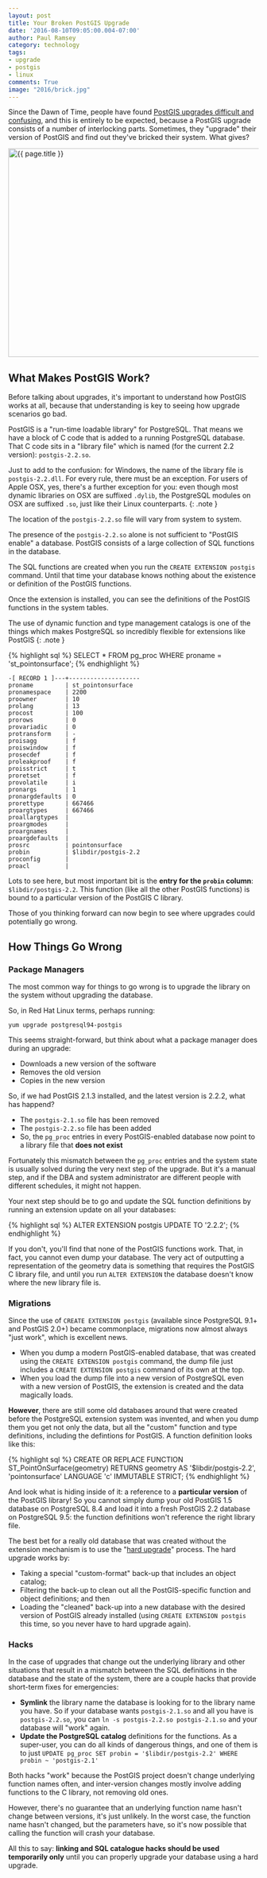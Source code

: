 ```yaml
---
layout: post
title: Your Broken PostGIS Upgrade
date: '2016-08-10T09:05:00.004-07:00'
author: Paul Ramsey
category: technology
tags:
- upgrade
- postgis
- linux
comments: True
image: "2016/brick.jpg"
---
```


Since the Dawn of Time, people have found [PostGIS upgrades difficult and confusing](https://gis.stackexchange.com/questions/206412/how-can-i-do-a-soft-upgrade-from-postgis-2-1-4-to-2-2-2), and this is entirely to be expected, because a PostGIS upgrade consists of a number of interlocking parts. Sometimes, they "upgrade" their version of PostGIS and find out they've bricked their system. What gives?

<img src="{{ site.images }}{{ page.image }}" alt="{{ page.title }}" width="560" height="420" />

## What Makes PostGIS Work?

Before talking about upgrades, it's important to understand how PostGIS works at all, because that understanding is key to seeing how upgrade scenarios go bad.

PostGIS is a "run-time loadable library" for PostgreSQL. That means we have a block of C code that is added to a running PostgreSQL database. That C code sits in a "library file" which is named (for the current 2.2 version): `postgis-2.2.so`.

Just to add to the confusion: for Windows, the name of the library file is `postgis-2.2.dll`. For every rule, there must be an exception. For users of Apple OSX, yes, there's a further exception for you: even though most dynamic libraries on OSX are suffixed `.dylib`, the PostgreSQL modules on OSX are suffixed `.so`, just like their Linux counterparts.
{: .note }

The location of the `postgis-2.2.so` file will vary from system to system. 

The presence of the `postgis-2.2.so` alone is not sufficient to "PostGIS enable" a database. PostGIS consists of a large collection of SQL functions in the database.

The SQL functions are created when you run the `CREATE EXTENSION postgis` command. Until that time your database knows nothing about the existence or definition of the PostGIS functions.

Once the extension is installed, you can see the definitions of the PostGIS functions in the system tables. 

The use of dynamic function and type management catalogs is one of the things which makes PostgreSQL so incredibly flexible for extensions like PostGIS
{: .note }

{% highlight sql %}
SELECT * 
  FROM pg_proc 
  WHERE proname = 'st_pointonsurface';
{% endhighlight %}

    -[ RECORD 1 ]---+--------------------
    proname         | st_pointonsurface
    pronamespace    | 2200
    proowner        | 10
    prolang         | 13
    procost         | 100
    prorows         | 0
    provariadic     | 0
    protransform    | -
    proisagg        | f
    proiswindow     | f
    prosecdef       | f
    proleakproof    | f
    proisstrict     | t
    proretset       | f
    provolatile     | i
    pronargs        | 1
    pronargdefaults | 0
    prorettype      | 667466
    proargtypes     | 667466
    proallargtypes  | 
    proargmodes     | 
    proargnames     | 
    proargdefaults  | 
    prosrc          | pointonsurface
    probin          | $libdir/postgis-2.2
    proconfig       | 
    proacl          | 


Lots to see here, but most important bit is the **entry for the `probin` column**: `$libdir/postgis-2.2`. This function (like all the other PostGIS functions) is bound to a particular version of the PostGIS C library.

Those of you thinking forward can now begin to see where upgrades could potentially go wrong.

## How Things Go Wrong

### Package Managers

The most common way for things to go wrong is to upgrade the library on the system without upgrading the database. 

So, in Red Hat Linux terms, perhaps running:

    yum upgrade postgresql94-postgis
    
This seems straight-forward, but think about what a package manager does during an upgrade:

* Downloads a new version of the software
* Removes the old version
* Copies in the new version

So, if we had PostGIS 2.1.3 installed, and the latest version is 2.2.2, what has happend?

* The `postgis-2.1.so` file has been removed
* The `postgis-2.2.so` file has been added
* So, the `pg_proc` entries in every PostGIS-enabled database now point to a library file that **does not exist**

Fortunately this mismatch between the `pg_proc` entries and the system state is usually solved during the very next step of the upgrade. But it's a manual step, and if the DBA and system administrator are different people with different schedules, it might not happen.

Your next step should be to go and update the SQL function definitions by running an extension update on all your databases:

{% highlight sql %}
ALTER EXTENSION postgis UPDATE TO '2.2.2';
{% endhighlight %}

If you don't, you'll find that none of the PostGIS functions work. That, in fact, you cannot even dump your database. The very act of outputting a representation of the geometry data is something that requires the PostGIS C library file, and until you run `ALTER EXTENSION` the database doesn't know where the new library file is.

### Migrations

Since the use of `CREATE EXTENSION postgis` (available since PostgreSQL 9.1+ and PostGIS 2.0+) became commonplace, migrations now almost always "just work", which is excellent news. 

* When you dump a modern PostGIS-enabled database, that was created using the `CREATE EXTENSION postgis` command, the dump file just includes a `CREATE EXTENSION postgis` command of its own at the top.
* When you load the dump file into a new version of PostgreSQL even with a new version of PostGIS, the extension is created and the data magically loads.

**However**, there are still some old databases around that were created before the PostgreSQL extension system was invented, and when you dump them you get not only the data, but all the "custom" function and type definitions, including the defintions for PostGIS. A function definition looks like this:

{% highlight sql %}
CREATE OR REPLACE FUNCTION ST_PointOnSurface(geometry)
    RETURNS geometry
    AS '$libdir/postgis-2.2', 'pointonsurface'
    LANGUAGE 'c' IMMUTABLE STRICT; 
{% endhighlight %}

And look what is hiding inside of it: a reference to a **particular version** of the PostGIS library! So you cannot simply dump your old PostGIS 1.5 database on PostgreSQL 8.4 and load it into a fresh PostGIS 2.2 database on PostgreSQL 9.5: the function definitions won't reference the right library file.

The best bet for a really old database that was created without the extension mechanism is to use the "[hard upgrade](http://postgis.net/docs/postgis_installation.html#hard_upgrade)" process. The hard upgrade works by:

* Taking a special "custom-format" back-up that includes an object catalog;
* Filtering the back-up to clean out all the PostGIS-specific function and object definitions; and then
* Loading the "cleaned" back-up into a new database with the desired version of PostGIS already installed (using `CREATE EXTENSION postgis` this time, so you never have to hard upgrade again).

### Hacks

In the case of upgrades that change out the underlying library and other situations that result in a mismatch between the SQL definitions in the database and the state of the system, there are a couple hacks that provide short-term fixes for emergencies:

* **Symlink** the library name the database is looking for to the library name you have. So if your database wants `postgis-2.1.so` and all you have is `postgis-2.2.so`, you can `ln -s postgis-2.2.so postgis-2.1.so` and your database will "work" again.
* **Update the PostgreSQL catalog** definitions for the functions. As a super-user, you can do all kinds of dangerous things, and one of them is to just `UPDATE pg_proc SET probin = '$libdir/postgis-2.2' WHERE probin ~ 'postgis-2.1'` 

Both hacks "work" because the PostGIS project doesn't change underlying function names often, and inter-version changes mostly involve adding functions to the C library, not removing old ones. 

However, there's no guarantee that an underlying function name hasn't change between versions, it's just unlikely. In the worst case, the function name hasn't changed, but the parameters have, so it's now possible that calling the function will crash your database. 

All this to say: **linking and SQL catalogue hacks should be used temporarily only** until you can properly upgrade your database using a hard upgrade.

